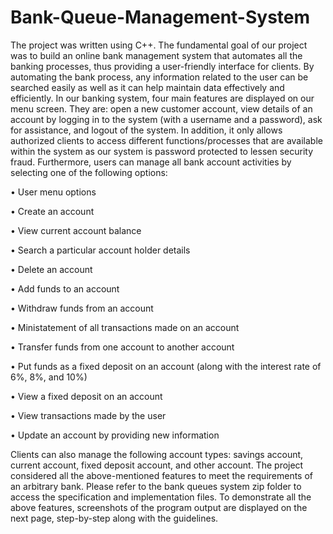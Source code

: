 # Bank-Queue-Management-System

The project was written using C++. The fundamental goal of our project was to build an online bank management system that automates all the banking processes, thus providing a user-friendly interface for clients. 
By automating the bank process, any information related to the user can be searched easily as well as it can help maintain data effectively and efficiently. 
In our banking system, four main features are displayed on our menu screen. They are: open a new customer account, view details of an account by logging in to
the system (with a username and a password), ask for assistance, and logout of the system. 
In addition, it only allows authorized clients to access different functions/processes that are available within the system as our system is password protected to lessen security fraud. 
Furthermore, users can manage all bank account activities by selecting one of the following options:

•	User menu options

•	Create an account

•	View current account balance

•	Search a particular account holder details

•	Delete an account

•	Add funds to an account

•	Withdraw funds from an account

•	Ministatement of all transactions made on an account

•	Transfer funds from one account to another account

•	Put funds as a fixed deposit on an account (along with the interest rate of 6%, 8%, and 10%)

•	View a fixed deposit on an account

•	View transactions made by the user

•	Update an account by providing new information

Clients can also manage the following account types: savings account, current account, fixed deposit account, and other account. The project considered all the above-mentioned features to meet the requirements of an arbitrary bank. Please refer to the bank queues system zip folder to access the specification and implementation files. To demonstrate all the above features, screenshots of the program output are displayed on the next page, step-by-step along with the guidelines. 
